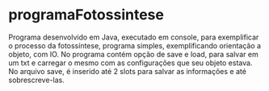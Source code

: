 # programaFotossintese
Programa desenvolvido em Java, executado em console, para exemplificar o processo da fotossíntese, programa simples, exemplificando orientação a objeto, com IO. 
No programa contém opção de save e load, para salvar em um txt e carregar o mesmo com as configurações que seu objeto estava. 
No arquivo save, é inserido até 2 slots para salvar as informações e até sobrescreve-las.
